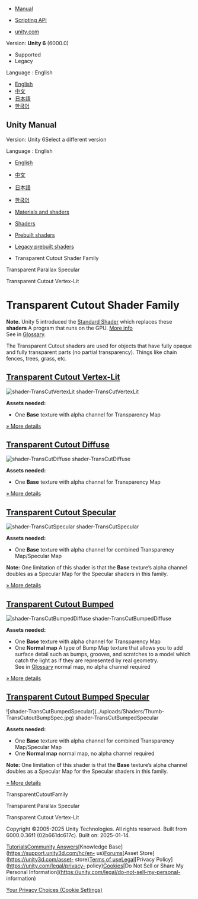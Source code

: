 [](https://docs.unity3d.com)

  * [Manual](../Manual/index.html)
  * [Scripting API](../ScriptReference/index.html)

  * [unity.com](https://unity.com/)

Version: **Unity 6** (6000.0)

  * Supported
  * Legacy

Language : English

  * [English](/Manual/shader-TransparentCutoutFamily.html)
  * [中文](/cn/current/Manual/shader-TransparentCutoutFamily.html)
  * [日本語](/ja/current/Manual/shader-TransparentCutoutFamily.html)
  * [한국어](/kr/current/Manual/shader-TransparentCutoutFamily.html)

[](https://docs.unity3d.com)

## Unity Manual

Version: Unity 6Select a different version

Language : English

  * [English](/Manual/shader-TransparentCutoutFamily.html)
  * [中文](/cn/current/Manual/shader-TransparentCutoutFamily.html)
  * [日本語](/ja/current/Manual/shader-TransparentCutoutFamily.html)
  * [한국어](/kr/current/Manual/shader-TransparentCutoutFamily.html)

  * [Materials and shaders](materials-and-shaders.html)
  * [Shaders](Shaders.html)
  * [Prebuilt shaders](shader-built-in-landing.html)
  * [Legacy prebuilt shaders](Built-inShaderGuide.html)
  * Transparent Cutout Shader Family

[](shader-TransParallaxSpecular.html)

Transparent Parallax Specular

[](shader-TransCutVertexLit.html)

Transparent Cutout Vertex-Lit

# Transparent Cutout Shader Family

**Note.** Unity 5 introduced the [Standard Shader](shader-StandardShader.html)
which replaces these **shaders** A program that runs on the GPU. [More
info](Shaders.html)  
See in [Glossary](Glossary.html#Shader).

The Transparent Cutout shaders are used for objects that have fully opaque and
fully transparent parts (no partial transparency). Things like chain fences,
trees, grass, etc.

## [Transparent Cutout Vertex-Lit](shader-TransCutVertexLit.html)

![shader-TransCutVertexLit](../uploads/Shaders/Thumb-TransCutoutVertex.jpg)
shader-TransCutVertexLit

**Assets needed:**

  * One **Base** texture with alpha channel for Transparency Map

[» More details](shader-TransCutVertexLit.html)

## [Transparent Cutout Diffuse](shader-TransCutDiffuse.html)

![shader-TransCutDiffuse](../uploads/Shaders/Thumb-TransCutoutDiffuse.jpg)
shader-TransCutDiffuse

**Assets needed:**

  * One **Base** texture with alpha channel for Transparency Map

[» More details](shader-TransCutDiffuse.html)

## [Transparent Cutout Specular](shader-TransCutSpecular.html)

![shader-TransCutSpecular](../uploads/Shaders/Thumb-TransCutoutSpec.jpg)
shader-TransCutSpecular

**Assets needed:**

  * One **Base** texture with alpha channel for combined Transparency Map/Specular Map

**Note:** One limitation of this shader is that the **Base** texture’s alpha
channel doubles as a Specular Map for the Specular shaders in this family.

[» More details](shader-TransCutSpecular.html)

## [Transparent Cutout Bumped](shader-TransCutBumpedDiffuse.html)

![shader-TransCutBumpedDiffuse](../uploads/Shaders/Thumb-TransCutoutBump.jpg)
shader-TransCutBumpedDiffuse

**Assets needed:**

  * One **Base** texture with alpha channel for Transparency Map
  * One **Normal map** A type of Bump Map texture that allows you to add surface detail such as bumps, grooves, and scratches to a model which catch the light as if they are represented by real geometry.  
See in [Glossary](Glossary.html#Normalmap) normal map, no alpha channel
required

[» More details](shader-TransCutBumpedDiffuse.html)

## [Transparent Cutout Bumped Specular](shader-TransCutBumpedSpecular.html)

![shader-TransCutBumpedSpecular](../uploads/Shaders/Thumb-
TransCutoutBumpSpec.jpg) shader-TransCutBumpedSpecular

**Assets needed:**

  * One **Base** texture with alpha channel for combined Transparency Map/Specular Map
  * One **Normal map** normal map, no alpha channel required

**Note:** One limitation of this shader is that the **Base** texture’s alpha
channel doubles as a Specular Map for the Specular shaders in this family.

[» More details](shader-TransCutBumpedSpecular.html)

TransparentCutoutFamily

[](shader-TransParallaxSpecular.html)

Transparent Parallax Specular

[](shader-TransCutVertexLit.html)

Transparent Cutout Vertex-Lit

Copyright ©2005-2025 Unity Technologies. All rights reserved. Built from
6000.0.36f1 (02b661dc617c). Built on: 2025-01-14.

[Tutorials](https://learn.unity.com/)[Community
Answers](https://answers.unity3d.com)[Knowledge
Base](https://support.unity3d.com/hc/en-
us)[Forums](https://forum.unity3d.com)[Asset Store](https://unity3d.com/asset-
store)[Terms of
use](https://docs.unity3d.com/Manual/TermsOfUse.html)[Legal](https://unity.com/legal)[Privacy
Policy](https://unity.com/legal/privacy-
policy)[Cookies](https://unity.com/legal/cookie-policy)[Do Not Sell or Share
My Personal Information](https://unity.com/legal/do-not-sell-my-personal-
information)

[Your Privacy Choices (Cookie Settings)](javascript:void\(0\);)

